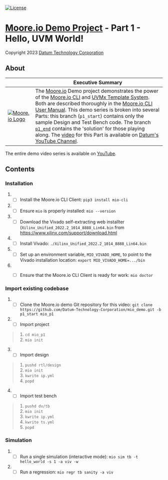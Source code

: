 [![License](https://img.shields.io/badge/License-GPL%203.0-blue.svg)](https://opensource.org/licenses/GPL-3.0)

# [Moore.io Demo Project](https://github.com/Datum-Technology-Corporation/mio_demo) - Part 1 - Hello, UVM World!
Copyright 2023 [Datum Technology Corporation](https://datumtc.ca/)

## About
|  | Executive Summary |
|-|-|
| [![Moore.io Logo](https://www.mooreio.com/content/images/logo.png)](https://www.mooreio.com/) | The [Moore.io](https://www.mooreio.com/) Demo project demonstrates the power of the [Moore.io CLI](https://mio-cli.readthedocs.io/en/latest/commands.html) and [UVMx Template System](https://mio-cli.readthedocs.io/en/latest/code_templates.html).  Both are described thoroughly in the [Moore.io CLI User Manual](https://mio-cli.readthedocs.io/en/latest/index.html).  This demo series is broken into several Parts: this branch (`p1_start`) contains only the sample Design and Test Bench code.  The branch [`p1_end`](https://github.com/Datum-Technology-Corporation/mio_demo/tree/p1_end) contains the 'solution' for those playing along.  The [video](https://www.youtube.com/channel/UCSqqT6JtmecBIoC_3DMLk0g) for this Part is available on [Datum's YouTube Channel](https://www.youtube.com/channel/UCSqqT6JtmecBIoC_3DMLk0g).

The entire demo video series is available on [YouTube](https://www.youtube.com/channel/UCSqqT6JtmecBIoC_3DMLk0g).

## Contents
### Installation
1. - [ ] Install the Moore.io CLI Client: `pip3 install mio-cli`
2. - [ ] Ensure `mio` is properly installed: `mio --version`
3. - [ ] Download the Vivado self-extracting web installter (`Xilinx_Unified_2022.2_1014_8888_Lin64.bin` from https://www.xilinx.com/support/download.html
4. - [ ] Install Vivado: `./Xilinx_Unified_2022.2_1014_8888_Lin64.bin`
5. - [ ] Set up an environment variable, `MIO_VIVADO_HOME`, to point to the Vivado installation location: `export MIO_VIVADO_HOME=.../bin`
6. - [ ] Ensure that the Moore.io CLI Client is ready for work: `mio doctor`


### Import existing codebase
1. - [ ] Clone the Moore.io demo Git repository for this video: `git clone https://github.com/Datum-Technology-Corporation/mio_demo.git -b p1_start mio_p1`
2. - [ ] Import project

> 1. `cd mio_p1`
> 2. `mio init`

3. - [ ] Import design

> 1. `pushd rtl/design`
> 2. `mio init`
> 3. `kwrite ip.yml`
> 4. `popd`

4. - [ ] Import test bench

> 1. `pushd dv/tb`
> 2. `mio init`
> 3. `kwrite ip.yml`
> 4. `kwrite ts.yml`
> 4. `popd`


### Simulation
1. - [ ] Run a single simulation (interactive mode): `mio sim tb -t hello_world -s 1 -a viv -w`
2. - [ ] Run a regression: `mio regr tb sanity -a viv`
